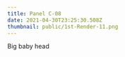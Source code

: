 ```yaml
---
title: Panel C-08
date: 2021-04-30T23:25:30.508Z
thumbnail: public/1st-Render-11.png
---
```

Big baby head